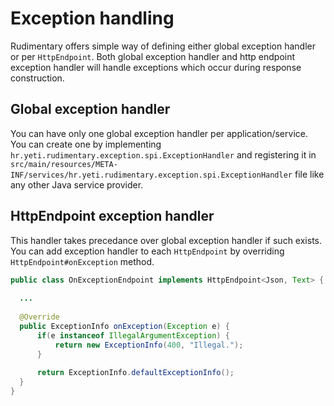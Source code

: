 # Exception handling
Rudimentary offers simple way of defining either global exception handler or per `HttpEndpoint`.
Both global exception handler and http endpoint exception handler will handle exceptions which occur during response construction.  

## Global exception handler
You can have only one global exception handler per application/service.
You can create one by implementing `hr.yeti.rudimentary.exception.spi.ExceptionHandler` and registering it in
`src/main/resources/META-INF/services/hr.yeti.rudimentary.exception.spi.ExceptionHandler` file like any other Java service provider.

## HttpEndpoint exception handler
This handler takes precedance over global exception handler if such exists.
You can add exception handler to each `HttpEndpoint` by overriding `HttpEndpoint#onException` method.
```java
public class OnExceptionEndpoint implements HttpEndpoint<Json, Text> {
  
  ...
  
  @Override
  public ExceptionInfo onException(Exception e) {
      if(e instanceof IllegalArgumentException) {
          return new ExceptionInfo(400, "Illegal.");
      }
      
      return ExceptionInfo.defaultExceptionInfo();
  }
}
```

